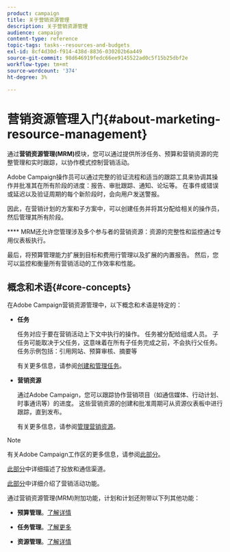 ```yaml
---
product: campaign
title: 关于营销资源管理
description: 关于营销资源管理
audience: campaign
content-type: reference
topic-tags: tasks--resources-and-budgets
exl-id: 8cf4d30d-f914-438d-8836-030202b6a449
source-git-commit: 98d646919fedc66ee9145522ad0c5f15b25dbf2e
workflow-type: tm+mt
source-wordcount: '374'
ht-degree: 3%

---
```


# 营销资源管理入门{#about-marketing-resource-management}

<!--
>[!AVAILABILITY]
>
>:warning: This capability is not available in Campaign v8. [Learn more](https://experienceleague.adobe.com/docs/campaign/campaign-v8/campaign-home.html)
-->

通过&#x200B;**营销资源管理(MRM)**&#x200B;模块，您可以通过提供所涉任务、预算和营销资源的完整管理和实时跟踪，以协作模式控制营销活动。

Adobe Campaign操作员可以通过完整的验证流程和适当的跟踪工具来协调其操作并批准其在所有阶段的进度：报告、审批跟踪、通知、论坛等。 在事件或错误或延迟以及验证周期的每个新阶段时，会向用户发送警报。

因此，在营销计划的方案和子方案中，可以创建任务并将其分配给相关的操作员，然后管理其所有阶段。

**** MRM还允许您管理涉及多个参与者的营销资源：资源的完整性和监控通过专用仪表板执行。

最后，将预算管理能力扩展到目标和费用行管理以及扩展的内置报告。 然后，您可以监控和衡量所有营销活动的工作效率和性能。

## 概念和术语{#core-concepts}

在Adobe Campaign营销资源管理中，以下概念和术语是特定的：

* **任务**

   任务对应于要在营销活动上下文中执行的操作。 任务被分配给组或人员。 子任务可能取决于父任务，这意味着在所有子任务完成之前，不会执行父任务。 任务示例包括：引用网站、预算审核、摘要等

   有关更多信息，请参阅[创建和管理任务](../../campaign/using/creating-and-managing-tasks.md)。

* **营销资源**

   通过Adobe Campaign，您可以跟踪协作营销项目（如通信媒体、行动计划、时事通讯等）的进度。 这些营销资源的创建和批准周期可从资源仪表板中进行跟踪，直到发布。

   有关更多信息，请参阅[管理营销资源](../../campaign/using/managing-marketing-resources.md)。

>[!NOTE]
>
>有关Adobe Campaign工作区的更多信息，请参阅[此部分](../../platform/using/adobe-campaign-workspace.md)。
>  
>[此部分](../../delivery/using/steps-about-delivery-creation-steps.md)中详细描述了投放和通信渠道。
>
>[此部分](../../campaign/using/accessing-marketing-campaigns.md)中详细介绍了营销活动功能。

通过营销资源管理(MRM)附加功能，计划和计划还附带以下列其他功能：

* **预算管理**。[了解详情](../../campaign/using/controlling-costs.md)

* **任务管理**。[了解更多](../../campaign/using/creating-and-managing-tasks.md)

* **资源管理**。[了解详情](../../campaign/using/managing-marketing-resources.md)

